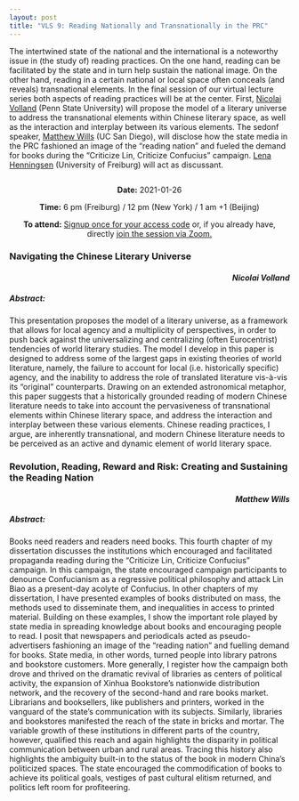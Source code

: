 ```yaml
---
layout: post
title: "VLS 9: Reading Nationally and Transnationally in the PRC"
---
```

<!-- General section for session -->
<div class="row">
    <div class="6u 12u$(small)">
    <!-- Include speaker and discussants with links to institutional pages -->
        <p>
            The intertwined state of the national and the international is a noteworthy issue in (the study of) reading practices. On the one hand, reading can be facilitated by the state and in turn help sustain the national image. On the other hand, reading in a certain national or local space often conceals (and reveals) transnational elements. In the final session of our virtual lecture series both aspects of reading practices will be at the center. First, <a href="https://complit.la.psu.edu/people/nmv10">Nicolai Volland</a> (Penn State University) will propose the model of a literary universe to address the transnational elements within Chinese literary space, as well as the interaction and interplay between its various elements. The sedonf speaker, <a href="https://www.academicconnections.ucsd.edu/instructors/mwills.html">Matthew Wills</a> (UC San Diego), will disclose how the state media in the PRC fashioned an image of the “reading nation” and fueled the demand for books during the “Criticize Lin, Criticize Confucius” campaign. <a href="https://www.sinologie.uni-freiburg.de/Mitarbeiterinnen/professorinnen/henningsen">Lena Henningsen</a> (University of Freiburg) will act as discussant.
        </p>
    </div>
    <div class="6u 12u$(small)">
        <span class="image fit"><img src="{{ site.baseurl }}/assets/images/vls9pic.jpg" alt=""/></span>
    </div>
</div>
<!-- Date and Signup Box -->

<div class="box">
    <p style="text-align: center;">
        <b>Date:</b> 2021-01-26
    </p>    
    <p style="text-align: center;">
        <b>Time:</b> 6 pm (Freiburg) / 12 pm (New York) / 1 am +1 (Beijing)
    </p>
    <p style="text-align: center;">
        <b>To attend:</b> <a class="button special small icon fa-envelope-open" href="mailto:readchinalectureseries@gmail.com">Signup once for your access code</a> or, if you already have, directly
        <a class="button special small icon fa-video-camera" href="https://uni-freiburg.zoom.us/j/83487054977">join the session via Zoom.</a>
    </p>
</div>

<!-- Abstracts and Speakers -->
<div class="row">
    <div class="6u 12u$(small)">
        <h3>Navigating the Chinese Literary Universe</h3>
        <h4 style="text-align: right"><i>Nicolai Volland</i></h4>
        <h5> Abstract:</h5>
        <p>
            This presentation proposes the model of a literary universe, as a framework that allows for local agency and a multiplicity of perspectives, in order to push back against the universalizing and centralizing (often Eurocentrist) tendencies of world literary studies. The model I develop in this paper is designed to address some of the largest gaps in existing theories of world literature, namely, the failure to account for local (i.e. historically specific) agency, and the inability to address the role of translated literature vis-à-vis its “original” counterparts. Drawing on an extended astronomical metaphor, this paper suggests that a historically grounded reading of modern Chinese literature needs to take into account the pervasiveness of transnational elements within Chinese literary space, and address the interaction and interplay between these various elements. Chinese reading practices, I argue, are inherently transnational, and modern Chinese literature needs to be perceived as an active and dynamic element of world literary space.
        </p>
    </div>
    <div class="6u$ 12u$(small)">
        <h3>Revolution, Reading, Reward and Risk: Creating and Sustaining the Reading Nation</h3>
        <h4 style="text-align: right"><i>Matthew Wills</i></h4>
        <h5> Abstract:</h5>
        <p>
            Books need readers and readers need books. This fourth chapter of my dissertation discusses the institutions which encouraged and facilitated propaganda reading during the “Criticize Lin, Criticize Confucius” campaign. In this campaign, the state encouraged campaign participants to denounce Confucianism as a regressive political philosophy and attack Lin Biao as a present-day acolyte of Confucius. In other chapters of my dissertation, I have presented examples of books distributed on mass, the methods used to disseminate them, and inequalities in access to printed material. Building on these examples, I show the important role played by state media in spreading knowledge about books and encouraging people to read. I posit that newspapers and periodicals acted as pseudo-advertisers fashioning an image of the “reading nation” and fuelling demand for books. State media, in other words, turned people into library patrons and bookstore customers. More generally, I register how the campaign both drove and thrived on the dramatic revival of libraries as centers of political activity, the expansion of Xinhua Bookstore’s nationwide distribution network, and the recovery of the second-hand and rare books market. Librarians and booksellers, like publishers and printers, worked in the vanguard of the state’s communication with its subjects. Similarly, libraries and bookstores manifested the reach of the state in bricks and mortar. The variable growth of these institutions in different parts of the country, however, qualified this reach and again highlights the disparity in political communication between urban and rural areas. Tracing this history also highlights the ambiguity built-in to the status of the book in modern China’s politicized spaces. The state encouraged the commodification of books to achieve its political goals, vestiges of past cultural elitism returned, and politics left room for profiteering.
        </p>
    </div>
</div>
